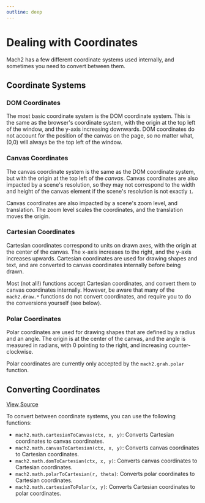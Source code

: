```yaml
---
outline: deep
---
```


# Dealing with Coordinates

Mach2 has a few different coordinate systems used internally, and sometimes you need to convert between them.

## Coordinate Systems

### DOM Coordinates

The most basic coordinate system is the DOM coordinate system. This is the same as the browser's coordinate system, with the origin at the top left of the window, and the y-axis increasing downwards. DOM coordinates do not account for the position of the canvas on the page, so no matter what, (0,0) will always be the top left of the window.

### Canvas Coordinates

The canvas coordinate system is the same as the DOM coordinate system, but with the origin at the top left of the _canvas_. Canvas coordinates are also impacted by a scene's resolution, so they may not correspond to the width and height of the canvas element if the scene's resolution is not exactly `1`.

Canvas coordinates are also impacted by a scene's zoom level, and translation. The zoom level scales the coordinates, and the translation moves the origin.

### Cartesian Coordinates

Cartesian coordinates correspond to units on drawn axes, with the origin at the center of the canvas. The x-axis increases to the right, and the y-axis increases upwards. Cartesian coordinates are used for drawing shapes and text, and are converted to canvas coordinates internally before being drawn.

Most (not all!) functions accept Cartesian coordinates, and convert them to canvas coordinates internally. However, be aware that many of the `mach2.draw.*` functions do not convert coordinates, and require you to do the conversions yourself (see below).

### Polar Coordinates

Polar coordinates are used for drawing shapes that are defined by a radius and an angle. The origin is at the center of the canvas, and the angle is measured in radians, with 0 pointing to the right, and increasing counter-clockwise.

Polar coordinates are currently only accepted by the `mach2.grah.polar` function.

## Converting Coordinates

[View Source](https://github.com/TheCommieAxolotl/mach2/blob/main/src/math/conversion.ts)

To convert between coordinate systems, you can use the following functions:

- `mach2.math.cartesianToCanvas(ctx, x, y)`: Converts Cartesian coordinates to canvas coordinates.
- `mach2.math.canvasToCartesian(ctx, x, y)`: Converts canvas coordinates to Cartesian coordinates.
- `mach2.math.domToCartesian(ctx, x, y)`: Converts canvas coordinates to Cartesian coordinates.
- `mach2.math.polarToCartesian(r, theta)`: Converts polar coordinates to Cartesian coordinates.
- `mach2.math.cartesianToPolar(x, y)`: Converts Cartesian coordinates to polar coordinates.
